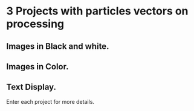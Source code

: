 # 3 Projects with particles vectors on processing
## Images in Black and white.
## Images in Color.
## Text Display.

Enter each project for more details.

